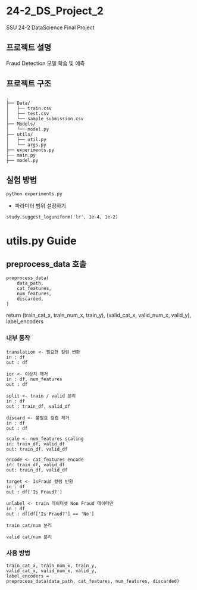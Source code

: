 # 24-2_DS_Project_2
SSU 24-2 DataScience Final Project

## 프로젝트 설명
Fraud Detection 모델 학습 및 예측

## 프로젝트 구조
```
.
├── Data/
│   ├── train.csv
│   ├── test.csv
│   └── sample_submission.csv
├── Models/
│   └── model.py
├── utils/
│   ├── util.py
│   └── args.py
├── experiments.py
├── main.py
├── model.py
```

## 실험 방법
```
python experiments.py
```
- 파라미터 범위 설정하기
```
study.suggest_loguniform('lr', 1e-4, 1e-2)
```

# utils.py Guide

## preprocess_data 호출
```
preprocess_data(
    data_path,
    cat_features,
    num_features,
    discarded,
)
```
return
(train_cat_x, train_num_x, train_y), 
(valid_cat_x, valid_num_x, valid_y), 
label_encoders

### 내부 동작
```
translation <- 필요한 컬럼 변환
in : df
out : df
```

```
iqr <- 이상치 제거
in : df, num_features
out : df
```

```
split <- train / valid 분리
in : df
out : train_df, valid_df
```

```
discard <- 불필요 컬럼 제거
in : df
out : df
```

```
scale <- num_features scaling
in: train_df, valid_df
out: train_df, valid_df
```

```
encode <- cat_features encode
in: train_df, valid_df
out: train_df, valid_df
```

```
target <- IsFraud 컬럼 반환
in : df
out : df['Is Fraud?']
```

```
unlabel <- train 데이터셋 Non Fraud 데이터만
in : df
out : df[df['Is Fraud?'] == 'No']
```
```
train cat/num 분리

valid cat/num 분리
```
### 사용 방법
```
train_cat_x, train_num_x, train_y, 
valid_cat_x, valid_num_x, valid_y, 
label_encoders = 
preprocess_data(data_path, cat_features, num_features, discarded)
```

